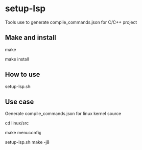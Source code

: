 # setup-lsp

Tools use to generate compile_commands.json for C/C++ project

## Make and install

make

make install

## How to use

setup-lsp.sh <Build command>

## Use case
Generate compile_commands.json for linux kernel source

cd linux/src

make menuconfig

setup-lsp.sh make -j8

